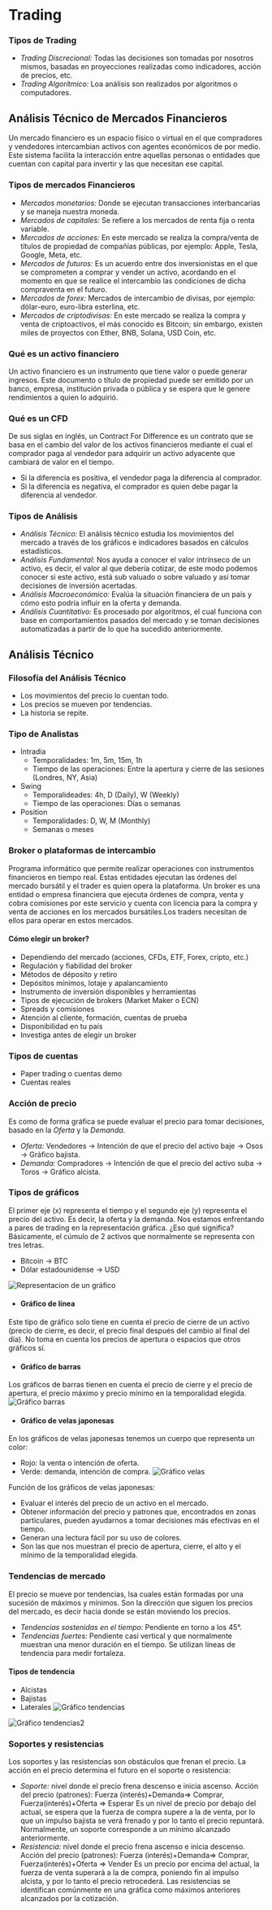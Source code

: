 # Trading
### Tipos de Trading
- *Trading Discrecional:* Todas las decisiones son tomadas por nosotros mismos, basadas en proyecciones realizadas como indicadores, acción de precios, etc.
- *Trading Algorítmico:* Loa análisis son realizados por algoritmos o computadores.

## Análisis Técnico de Mercados Financieros

Un mercado financiero es un espacio físico o virtual en el que compradores y vendedores intercambian activos con agentes económicos de por medio. Este sistema facilita la interacción entre aquellas personas o entidades que cuentan con capital para invertir y las que necesitan ese capital.

### Tipos de mercados Financieros
- *Mercados monetarios:* Donde se ejecutan transacciones interbancarias y se maneja nuestra moneda.
- *Mercados de capitales:* Se refiere a los mercados de renta fija o renta variable.
- *Mercados de acciones:* En este mercado se realiza la compra/venta de títulos de propiedad de compañías públicas, por ejemplo: Apple, Tesla, Google, Meta, etc.
- *Mercados de futuros:* Es un acuerdo entre dos inversionistas en el que se comprometen a comprar y vender un activo, acordando en el momento en que se realice el intercambio las condiciones de dicha compraventa en el futuro.
- *Mercados de forex:* Mercados de intercambio de divisas, por ejemplo: dólar-euro, euro-libra esterlina, etc.
- *Mercados de criptodivisas:* En este mercado se realiza la compra y venta de criptoactivos, el más conocido es Bitcoin; sin embargo, existen miles de proyectos con Ether, BNB, Solana, USD Coin, etc.

### Qué es un activo financiero
Un activo financiero es un instrumento que tiene valor o puede generar ingresos. Este documento o título de propiedad puede ser emitido por un banco, empresa, institución privada o pública y se espera que le genere rendimientos a quien lo adquirió.

### Qué es un CFD
De sus siglas en inglés, un Contract For Difference es un contrato que se basa en el cambio del valor de los activos financieros mediante el cual el comprador paga al vendedor para adquirir un activo adyacente que cambiará de valor en el tiempo.
- Si la diferencia es positiva, el vendedor paga la diferencia al comprador.
- Si la diferencia es negativa, el comprador es quien debe pagar la diferencia al vendedor.

### Tipos de Análisis
- *Análisis Técnico:* El análisis técnico estudia los movimientos del mercado a través de los gráficos e indicadores basados en cálculos estadísticos.
- *Análisis Fundamental:* Nos ayuda a conocer el valor intrínseco de un activo, es decir, el valor al que debería cotizar, de este modo podemos conocer si este activo, está sub valuado o sobre valuado y así tomar decisiones de inversión acertadas.
- *Análisis Macroeconómico:* Evalúa la situación financiera de un país y cómo esto podría influir en la oferta y demanda.
- *Análisis Cuantitativo:* Es procesado por algoritmos, el cual funciona con base en comportamientos pasados del mercado y se toman decisiones automatizadas a partir de lo que ha sucedido anteriormente.

## Análisis Técnico
### Filosofía del Análisis Técnico
- Los movimientos del precio lo cuentan todo.
- Los precios se mueven por tendencias.
- La historia se repite.

### Tipo de Analistas
- Intradia
  - Temporalidades: 1m, 5m, 15m, 1h
  - Tiempo de las operaciones: Entre la apertura y cierre de las sesiones (Londres, NY, Asia)
- Swing
  - Temporalideades: 4h, D (Daily), W (Weekly)
  - Tiempo de las operaciones: Días o semanas
- Position
  - Temporalidades: D, W, M (Monthly)
  - Semanas o meses

### Broker o plataformas de intercambio
Programa informático que permite realizar operaciones con instrumentos financieros en tiempo real. Estas entidades ejecutan las órdenes del mercado bursátil y el trader es quien opera la plataforma.
Un broker es una entidad o empresa financiera que ejecuta órdenes de compra, venta y cobra comisiones por este servicio y cuenta con licencia para la compra y venta de acciones en los mercados bursátiles.Los traders necesitan de ellos para operar en estos mercados.
#### Cómo elegir un broker?
- Dependiendo del mercado (acciones, CFDs, ETF, Forex, cripto, etc.)
- Regulación y fiabilidad del broker
- Métodos de déposito y retiro
- Depósitos mínimos, lotaje y apalancamiento
- Instrumento de inversión disponibles y herramientas
- Tipos de ejecución de brokers (Market Maker o ECN)
- Spreads y comisiones
- Atención al cliente, formación, cuentas de prueba
- Disponibilidad en tu país
- Investiga antes de elegir un broker

### Tipos de cuentas
- Paper trading o cuentas demo
- Cuentas reales

### Acción de precio
Es como de forma gráfica se puede evaluar el precio para tomar decisiones, basado en la *Oferta* y la *Demanda*.
- *Oferta:* Vendedores → Intención de que el precio del activo baje → Osos → Gráfico bajista.
- *Demanda:* Compradores → Intención de que el precio del activo suba → Toros → Gráfico alcista.

### Tipos de gráficos
El primer eje (x) representa el tiempo y el segundo eje (y) representa el precio del activo. Es decir, la oferta y la demanda. Nos estamos enfrentando a pares de trading en la representación gráfica. ¿Eso qué significa? Básicamente, el cúmulo de 2 activos que normalmente se representa con tres letras.
- Bitcoin → BTC
- Dólar estadounidense → USD

![Representacion de un gráfico](images/Representacion_grafico.png)

- #### Gráfico de línea
Este tipo de gráfico solo tiene en cuenta el precio de cierre de un activo (precio de cierre, es decir, el precio final después del cambio al final del día). No toma en cuenta los precios de apertura o espacios que otros gráficos sí.

- #### Gráfico de barras
Los gráficos de barras tienen en cuenta el precio de cierre y el precio de apertura, el precio máximo y precio mínimo en la temporalidad elegida.
![Gráfico barras](images/Grafico_barras.png)

- #### Gráfico de velas japonesas
En los gráficos de velas japonesas tenemos un cuerpo que representa un color:
  - Rojo: la venta o intención de oferta.
  - Verde: demanda, intención de compra.
![Gráfico velas](images/Grafico_velas.png)
    
Función de los gráficos de velas japonesas:
- Evaluar el interés del precio de un activo en el mercado.
- Obtener información del precio y patrones que, encontrados en zonas particulares, pueden ayudarnos a tomar decisiones más efectivas en el tiempo.
- Generan una lectura fácil por su uso de colores.
- Son las que nos muestran el precio de apertura, cierre, el alto y el mínimo de la temporalidad elegida.

### Tendencias de mercado
El precio se mueve por tendencias, lsa cuales están formadas por una sucesión de máximos y mínimos. Son la dirección que siguen los precios del mercado, es decir hacia donde se están moviendo los precios.
- *Tendencias sostenidas en el tiempo:* Pendiente en torno a los 45°.
- *Tendencias fuertes:* Pendiente casi vertical y que normalmente muestran una menor duración en el tiempo.
Se utilizan líneas de tendencia para medir fortaleza.

#### Tipos de tendencia
- Alcistas
- Bajistas
- Laterales
![Gráfico tendencias](images/Tendencias.png)

![Gráfico tendencias2](images/Tendencias2.png)

### Soportes y resistencias
Los soportes y las resistencias son obstáculos que frenan el precio. La acción en el precio determina el futuro en el soporte o resistencia:

- *Soporte:* nivel donde el precio frena descenso e inicia ascenso.
    Acción del precio (patrones): Fuerza (interés)+Demanda=> Comprar, Fuerza(interés)+Oferta => Esperar
    Es un nivel de precio por debajo del actual, se espera que la fuerza de compra supere a la de venta, por lo que un impulso bajista se verá frenado y por lo tanto el precio repuntará. Normalmente, un soporte corresponde a un mínimo        alcanzado anteriormente.
- *Resistencia:* nivel donde el precio frena ascenso e inicia descenso.
    Acción del precio (patrones): Fuerza (interés)+Demanda=> Comprar, Fuerza(interés)+Oferta => Vender
    Es un precio por encima del actual, la fuerza de venta superará a la de compra, poniendo fin al impulso alcista, y por lo tanto el precio retrocederá. Las resistencias se identifican comúnmente en una gráfica como máximos anteriores      alcanzados por la cotización.
